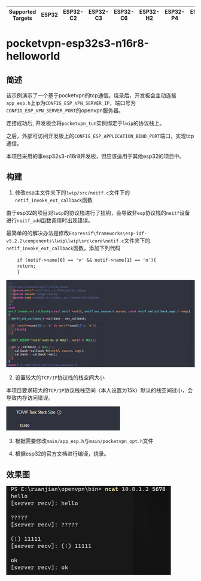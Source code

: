 | Supported Targets | ESP32 | ESP32-C2 | ESP32-C3 | ESP32-C6 | ESP32-H2 | ESP32-P4 | ESP32-S2 | ESP32-S3 |
| ----------------- | ----- | -------- | -------- | -------- | -------- | -------- | -------- | -------- |

# pocketvpn-esp32s3-n16r8-helloworld

## 简述

该示例演示了一个基于pocketvpn的tcp通信。烧录后，开发板会主动连接`app_esp.h`上ip为`CONFIG_ESP_VPN_SERVER_IP`，端口号为`CONFIG_ESP_VPN_SERVER_PORT`的openvpn服务器。

连接成功后, 开发板会将`pocketvpn_tun`实例绑定于`lwip`的协议栈上。

之后，外部可访问开发板上的`CONFIG_ESP_APPLICATION_BIND_PORT`端口，实现tcp通信。

本项目采用的事esp32s3-n16r8开发板，但应该适用于其他esp32的项目中。

## 构建

1. 修改esp主文件夹下的`lwip/src/neitf.c`文件下的`netif_invoke_ext_callback`函数

由于esp32的项目对`lwip`的协议栈进行了挂钩，会导致非`esp`协议栈的`neitf`设备进行`neitf_add`函数调用时出现错误。

最简单的的解决办法是修改`Espressif\frameworks\esp-idf-v5.2.2\components\lwip\lwip\src\core\netif.c`文件夹下的`netif_invoke_ext_callback`函数，添加下列代码

```
    if (netif->name[0] == 'v' && netif->name[1] == 'n'){
    return;
    }
```

![1726887775390](image/README/1726887775390.png)

2. 设置较大的`TCP/IP`协议栈的栈空间大小

本项目要求较大的`TCP/IP`协议栈栈空间（本人设置为15k）默认的栈空间过小，会导致内存访问错误。


![1726888055815](image/README/1726888055815.png)

3. 根据需要修改`main/app_esp.h`与`main/pocketvpn_opt.h`文件

4. 根据esp32的官方文档进行编译，烧录。

## 效果图

![1726888184062](image/README/1726888184062.png)